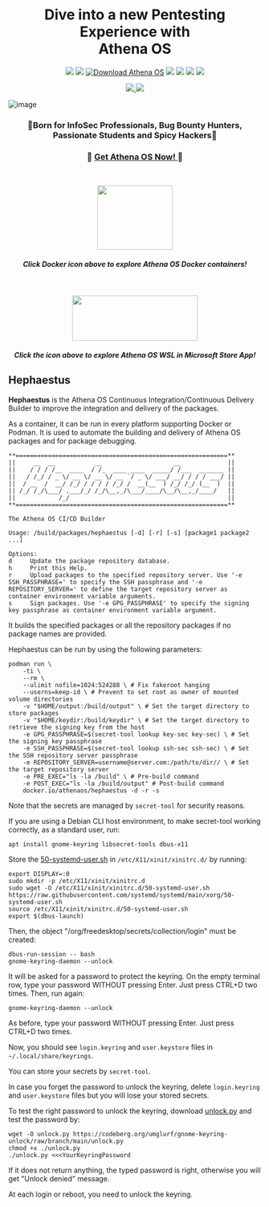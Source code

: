 <h1 align="center">
  Dive into a new Pentesting Experience with<br>
Athena OS
</h1>

<p align="center">
  <img src="https://img.shields.io/badge/Maintained%3F-Yes-CD8335">
  <img src="https://badgen.net/github/release/Athena-OS/athena">
  <a href="https://sourceforge.net/projects/athena-iso/files/latest/download"><img alt="Download Athena OS" src="https://img.shields.io/sourceforge/dt/athena-iso.svg" ></a>
  <img src="https://badgen.net/github/stars/Athena-OS/athena">
  <img src="https://img.shields.io/github/issues-raw/Athena-OS/athena">
  <img src="https://img.shields.io/github/issues-closed-raw/Athena-OS/athena">
  <img src="https://img.shields.io/github/license/Athena-OS/athena">
</p>

<p align="center">
  <a href="https://www.instagram.com/athenaos_sec">
    <img src="https://img.shields.io/badge/Follow%20us%20on%20Instagram-Ya?logo=instagram&logoColor=white&color=%23e95950&style=['for-the-badge']&url=https://www.instagram.com/athenaos_sec">
    </a>
  <a href="https://discord.gg/AHXqyJHhGc">
    <img src="https://img.shields.io/badge/Join%20on%20Discord-Ya?logo=discord&logoColor=white&color=%235865F2&style=['for-the-badge']&url=https://discord.gg/AHXqyJHhGc">
  </a>
</p>

<!--<p align="center">
  <img src="https://user-images.githubusercontent.com/83867734/174499581-e0f74d41-36ce-4c01-af0d-6ecd98841a64.png" data-canonical-src="https://user-images.githubusercontent.com/83867734/174499581-e0f74d41-36ce-4c01-af0d-6ecd98841a64.png" width="600" height="496" />
</p>-->
![image](https://github.com/Athena-OS/athena/assets/83867734/b130dd25-5e7f-4cc8-bc16-6f384b4210f3)

<!--
<p align="center">
  <img src="https://user-images.githubusercontent.com/83867734/192104268-ddfd4b2e-d79e-44e9-a0f7-3d627829d894.png" data-canonical-src="https://user-images.githubusercontent.com/83867734/192104268-ddfd4b2e-d79e-44e9-a0f7-3d627829d894.png" width="400" height="422" />
</p>
-->
<!--
<p align="center">
  <img src="https://user-images.githubusercontent.com/83867734/192106351-96cc40a5-994c-4068-9092-f05c69e686c6.png" data-canonical-src="https://user-images.githubusercontent.com/83867734/192106351-96cc40a5-994c-4068-9092-f05c69e686c6.png" width="400" height="400" />
</p>
-->

<h3 align="center">
  🏅Born for InfoSec Professionals, Bug Bounty Hunters, Passionate Students and Spicy Hackers🏅
</h3>

<h3 align="center">
  💞
  <a href="https://github.com/Athena-OS/athena">
  Get Athena OS Now!
    </a>
  💞
</h3>
<br>
<p align="center">
  <a href="https://hub.docker.com/u/athenaos"><img src="https://user-images.githubusercontent.com/83867734/224526828-b4f2a470-d539-494d-9ac0-34568a75af3a.png" width="150" height="128" /></a>
</p>
<h5 align="center">
Click Docker icon above to explore Athena OS Docker containers!
</h5>
<br>
<p align="center">
  <a href="https://apps.microsoft.com/store/detail/athena-os/9N1M7Q4F1KQF?hl=en-us&gl=us"><img src="https://upload.wikimedia.org/wikipedia/commons/f/f7/Get_it_from_Microsoft_Badge.svg" width="250" height="90" /></a>
</p>
<h5 align="center">
Click the icon above to explore Athena OS WSL in Microsoft Store App!
</h5>

## Hephaestus
**Hephaestus** is the Athena OS Continuous Integration/Continuous Delivery Builder to improve the integration and delivery of the packages.

As a container, it can be run in every platform supporting Docker or Podman. It is used to automate the building and delivery of Athena OS packages and for package debugging.
```
**===========================================================**
||     __  __           __                    __             ||
||    / / / /__  ____  / /_  ____ ____  _____/ /___  _______ ||
||   / /_/ / _ \/ __ \/ __ \/ __ `/ _ \/ ___/ __/ / / / ___/ ||
||  / __  /  __/ /_/ / / / / /_/ /  __(__  ) /_/ /_/ (__  )  ||
|| /_/ /_/\___/ .___/_/ /_/\__,_/\___/____/\__/\__,_/____/   ||
||            /_/                                            ||
**===========================================================**

The Athena OS CI/CD Builder

Usage: /build/packages/hephaestus [-d] [-r] [-s] [package1 package2 ...]

Options:
d     Update the package repository database.
h     Print this Help.
r     Upload packages to the specified repository server. Use '-e SSH_PASSPHRASE=' to specify the SSH passphrase and '-e REPOSITORY_SERVER=' to define the target repository server as container environment variable arguments.
s     Sign packages. Use '-e GPG_PASSPHRASE' to specify the signing key passphrase as container environment variable argument.
```
It builds the specified packages or all the repository packages if no package names are provided.

Hephaestus can be run by using the following parameters:
```
podman run \
    -ti \
    --rm \
    --ulimit nofile=1024:524288 \ # Fix fakeroot hanging
    --userns=keep-id \ # Prevent to set root as owner of mounted volume directories
    -v "$HOME/output:/build/output" \ # Set the target directory to store packages
    -v "$HOME/keydir:/build/keydir" \ # Set the target directory to retrieve the signing key from the host
    -e GPG_PASSPHRASE=$(secret-tool lookup key-sec key-sec) \ # Set the signing key passphrase
    -e SSH_PASSPHRASE=$(secret-tool lookup ssh-sec ssh-sec) \ # Set the SSH repository server passphrase
    -e REPOSITORY_SERVER=username@server.com:/path/to/dir// \ # Set the target repository server
    -e PRE_EXEC="ls -la /build" \ # Pre-build command
    -e POST_EXEC="ls -la /build/output" # Post-build command
    docker.io/athenaos/hephaestus -d -r -s
```

Note that the secrets are managed by `secret-tool` for security reasons.

If you are using a Debian CLI host environment, to make secret-tool working correctly, as a standard user, run:
```
apt install gnome-keyring libsecret-tools dbus-x11
```
Store the [50-systemd-user.sh](https://github.com/systemd/systemd/blob/main/xorg/50-systemd-user.sh) in `/etc/X11/xinit/xinitrc.d/` by running:
```
export DISPLAY=:0
sudo mkdir -p /etc/X11/xinit/xinitrc.d
sudo wget -O /etc/X11/xinit/xinitrc.d/50-systemd-user.sh https://raw.githubusercontent.com/systemd/systemd/main/xorg/50-systemd-user.sh
source /etc/X11/xinit/xinitrc.d/50-systemd-user.sh
export $(dbus-launch)
```
Then, the object "/org/freedesktop/secrets/collection/login" must be created:
```
dbus-run-session -- bash
gnome-keyring-daemon --unlock
```
It will be asked for a password to protect the keyring. On the empty terminal row, type your password WITHOUT pressing Enter. Just press CTRL+D two times. Then, run again:
```
gnome-keyring-daemon --unlock
```
As before, type your password WITHOUT pressing Enter. Just press CTRL+D two times.

Now, you should see `login.keyring` and `user.keystore` files in `~/.local/share/keyrings`.

You can store your secrets by `secret-tool`.

In case you forget the password to unlock the keyring, delete `login.keyring` and `user.keystore` files but you will lose your stored secrets.

To test the right password to unlock the keyring, download [unlock.py](https://codeberg.org/umglurf/gnome-keyring-unlock/raw/branch/main/unlock.py) and test the password by:
```
wget -O unlock.py https://codeberg.org/umglurf/gnome-keyring-unlock/raw/branch/main/unlock.py
chmod +x ./unlock.py
./unlock.py <<<YourKeyringPassword
```
If it does not return anything, the typed password is right, otherwise you will get "Unlock denied" message.

At each login or reboot, you need to unlock the keyring.
